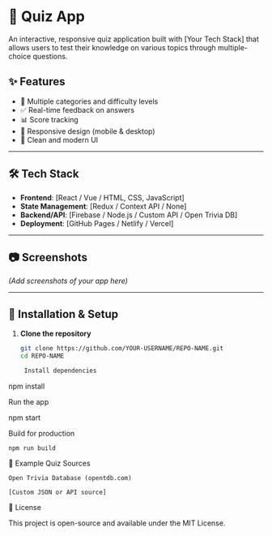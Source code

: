 # 🧠 Quiz App

An interactive, responsive quiz application built with [Your Tech Stack] that allows users to test their knowledge on various topics through multiple-choice questions.


## ✨ Features

- 🧩 Multiple categories and difficulty levels
- ✅ Real-time feedback on answers
- 📊 Score tracking
- 📱 Responsive design (mobile & desktop)
- 🎨 Clean and modern UI

---

## 🛠️ Tech Stack

- **Frontend**: [React / Vue / HTML, CSS, JavaScript]
- **State Management**: [Redux / Context API / None]
- **Backend/API**: [Firebase / Node.js / Custom API / Open Trivia DB]
- **Deployment**: [GitHub Pages / Netlify / Vercel]

---

## 📷 Screenshots

*(Add screenshots of your app here)*

---

## 🔧 Installation & Setup

1. **Clone the repository**
   ```bash
   git clone https://github.com/YOUR-USERNAME/REPO-NAME.git
   cd REPO-NAME

    Install dependencies

npm install

Run the app

npm start

Build for production

    npm run build

🧪 Example Quiz Sources

    Open Trivia Database (opentdb.com)

    [Custom JSON or API source]

📄 License

This project is open-source and available under the MIT License.
